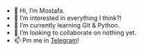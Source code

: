 - 👋 Hi, I’m Mostafa.
- 👀 I’m interested in everything I think?!
- 🌱 I’m currently learning Git & Python.
- 💞️ I’m looking to collaborate on nothing yet.
- 📫 Pm me in <a href="https://t.me/Ecsprt">Telegram<a>!
<!---
MOSiHiHi/MOSiHiHi is a ✨ special ✨ repository because its `README.md` (this file) appears on your GitHub profile.
You can click the Preview link to take a look at your changes.
--->
